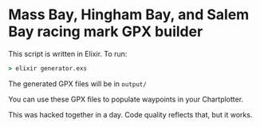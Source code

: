 # Mass Bay, Hingham Bay, and Salem Bay racing mark GPX builder

This script is written in Elixir. To run:

```cmd
> elixir generator.exs
```

The generated GPX files will be in `output/`

You can use these GPX files to populate waypoints in your Chartplotter.

This was hacked together in a day. Code quality reflects that, but it works.